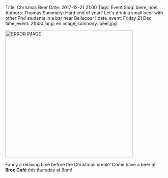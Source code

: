 Title:  Chrismas Beer
Date: 2017-12-21 21:00
Tags: Event
Slug: biere_noel
Authors: Thomas
Summary: Hard end of year? Let's drink a small beer with other Phd students in a bar near Bellecour !
date_event: Friday 21 Dec
time_event: 21h00
lang: en
image_summary: beer.jpg 


<img src="/images/beer.jpg" style="width:400px;" alt="ERROR IMAGE">

Fancy a relaxing time before the Christmas break? Come have a beer at __Broc Café__ this thursday at 9pm!
